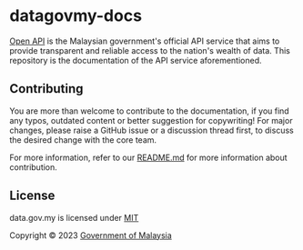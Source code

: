 # datagovmy-docs

[Open API](https://data.gov.my) is the Malaysian government's official API service that aims to provide transparent and reliable access to the nation's wealth of data. This repository is the documentation of the API service aforementioned.

## Contributing

You are more than welcome to contribute to the documentation, if you find any typos, outdated content or better suggestion for copywriting! For major changes, please raise a GitHub issue or a discussion thread first, to discuss the desired change with the core team.

For more information, refer to our [README.md](/CONTRIBUTING.md) for more information about contribution.

## License

data.gov.my is licensed under [MIT](/LICENSE.md)

Copyright © 2023 [Government of Malaysia](#)
